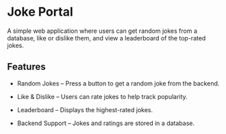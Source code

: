 # Joke Portal

A simple web application where users can get random jokes from a database, like or dislike them, and view a leaderboard of the top-rated jokes.

## Features

- Random Jokes – Press a button to get a random joke from the backend.

- Like & Dislike – Users can rate jokes to help track popularity.

- Leaderboard – Displays the highest-rated jokes.

- Backend Support – Jokes and ratings are stored in a database.
